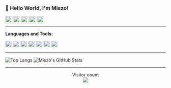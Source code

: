 ### 🖖 Hello World, I'm Miszo! 

<a target="_blank" href="https://linkedin.com/in/miszoradomski/">
  <img align="left" alt="LinkedIN" width="22px" src="https://raw.githubusercontent.com/miszo/miszo/master/icons/linkedin.svg" />
</a>
<a target="_blank" href="https://twitter.com/themiszo">
  <img align="left" alt="Twitter" width="22px" src="https://raw.githubusercontent.com/miszo/miszo/master/icons/twitter.svg" />
</a>
<a target="_blank" href="https://instagram.com/themiszo/">
  <img align="left" alt="Instagram" width="22px" src="https://raw.githubusercontent.com/miszo/miszo/master/icons/instagram.svg" />
</a>
<a target="_blank" href="https://facebook.com/themiszo/">
  <img align="left" alt="Facebook" width="22px" src="https://raw.githubusercontent.com/miszo/miszo/master/icons/facebook.svg" />
</a>
<a target="_blank" href="https://open.spotify.com/user/1168435518">
  <img align="left" alt="Spotify" width="22px" src="https://raw.githubusercontent.com/miszo/miszo/master/icons/spotify.svg" />
</a>
</br>

----

**Languages and Tools:**

<code><img height="20" src="https://raw.githubusercontent.com/miszo/miszo/master/icons/javascript.svg"></code>
<code><img height="20" src="https://raw.githubusercontent.com/miszo/miszo/master/icons/typescript.svg"></code>
<code><img height="20" src="https://raw.githubusercontent.com/miszo/miszo/master/icons/react.svg"></code>
<code><img height="20" src="https://raw.githubusercontent.com/miszo/miszo/master/icons/node-dot-js.svg"></code>
<code><img height="20" src="https://raw.githubusercontent.com/miszo/miszo/master/icons/jest.svg"></code>
<code><img height="20" src="https://raw.githubusercontent.com/miszo/miszo/master/icons/eslint.svg"></code>
<code><img height="20" src="https://raw.githubusercontent.com/miszo/miszo/master/icons/prettier.svg"></code>

----

![Top Langs](https://github-readme-stats.vercel.app/api/top-langs/?username=miszo&theme=radical&hide=python,vue)
![Miszo's GitHub Stats](https://github-readme-stats.vercel.app/api?username=miszo&show_icons=true&count_private=true&theme=radical)

----

<p align="center"> 
  Visitor count<br>
  <img src="https://profile-counter.glitch.me/miszo/count.svg" />
</p>
